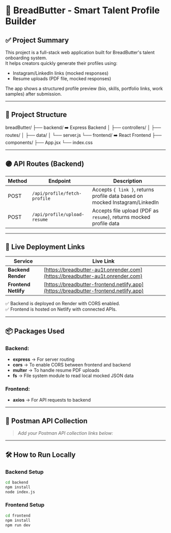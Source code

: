 # 🧈 BreadButter - Smart Talent Profile Builder

## ✅ Project Summary
This project is a full-stack web application built for BreadButter's talent onboarding system.  
It helps creators quickly generate their profiles using:
- Instagram/LinkedIn links (mocked responses)
- Resume uploads (PDF file, mocked responses)

The app shows a structured profile preview (bio, skills, portfolio links, work samples) after submission.

---

## 📁 Project Structure
breadButter/
├── backend/ ➡️ Express Backend
│ ├── controllers/
│ ├── routes/
│ ├── data/
│ └── server.js
└── frontend/ ➡️ React Frontend
├── components/
├── App.jsx
└── index.css

---

## 🟣 API Routes (Backend)

| Method | Endpoint | Description |
|---------|-----------|-------------|
| POST | `/api/profile/fetch-profile` | Accepts `{ link }`, returns profile data based on mocked Instagram/LinkedIn |
| POST | `/api/profile/upload-resume` | Accepts file upload (PDF as `resume`), returns mocked profile data |

---

## 🚀 Live Deployment Links

| Service | Live Link |
|----------|------------|
| **Backend Render** | [https://breadbutter-au1t.onrender.com](https://breadbutter-au1t.onrender.com) |
| **Frontend Netlify** | [https://breadbutter-frontend.netlify.app](https://breadbutter-frontend.netlify.app) |

✅ Backend is deployed on Render with CORS enabled.  
✅ Frontend is hosted on Netlify with connected APIs.

---

## 📦 Packages Used

### Backend:
- **express** → For server routing
- **cors** → To enable CORS between frontend and backend
- **multer** → To handle resume PDF uploads
- **fs** → File system module to read local mocked JSON data

### Frontend:
- **axios** → For API requests to backend

---

## 📮 Postman API Collection

> _Add your Postman API collection links below:_
---

## 🛠️ How to Run Locally

### Backend Setup
```bash
cd backend
npm install
node index.js
```
### Frontend Setup
```bash
cd frontend
npm install
npm run dev
```
